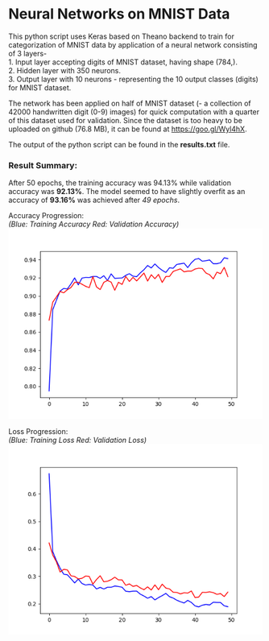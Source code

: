# Neural Networks on MNIST Data

This python script uses Keras based on Theano backend to train for categorization of MNIST data by application of a neural network consisting of 3 layers-  
	1. Input layer accepting digits of MNIST dataset, having shape (784,).  
	2. Hidden layer with 350 neurons.  
	3. Output layer with 10 neurons - representing the 10 output classes (digits) for MNIST dataset.  

The network has been applied on half of MNIST dataset (- a collection of 42000 handwritten digit (0-9) images) for quick computation with a quarter of this dataset used for validation. Since the dataset is too heavy to be uploaded on github (76.8 MB), it can be found at https://goo.gl/Wyl4hX.

The output of the python script can be found in the **results.txt** file. 

### Result Summary:
After 50 epochs, the training accuracy was 94.13% while validation accuracy was **92.13%**. The model seemed to have slightly overfit as an accuracy of **93.16%** was achieved after *49 epochs*.

Accuracy Progression:  
_(Blue: Training Accuracy					Red: Validation Accuracy)_
![alt text](https://github.com/navjot12/Neural_Network_MNIST/blob/master/accuracy.png "Accuracy")

Loss Progression:  
_(Blue: Training Loss						Red: Validation Loss)_
![alt text](https://github.com/navjot12/Neural_Network_MNIST/blob/master/loss.png "Loss")
